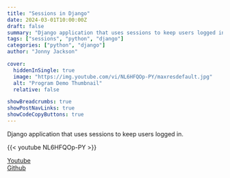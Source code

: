 ```yaml
---
title: "Sessions in Django"
date: 2024-03-01T10:00:00Z
draft: false
summary: "Django application that uses sessions to keep users logged in."
tags: ["sessions", "python", "django"]
categories: ["python", "django"]
author: "Jonny Jackson"

cover:
  hiddenInSingle: true
  image: "https://img.youtube.com/vi/NL6HFQOp-PY/maxresdefault.jpg"
  alt: "Program Demo Thumbnail"
  relative: false

showBreadcrumbs: true
showPostNavLinks: true
showCodeCopyButtons: true
---
```


Django application that uses sessions to keep users logged in.

{{< youtube NL6HFQOp-PY >}}

[Youtube](https://www.youtube.com/watch?v=NL6HFQOp-PY)  
[Github](https://github.com/jonnyjackson26/spring2024USU-cs2610-sessions_django)

